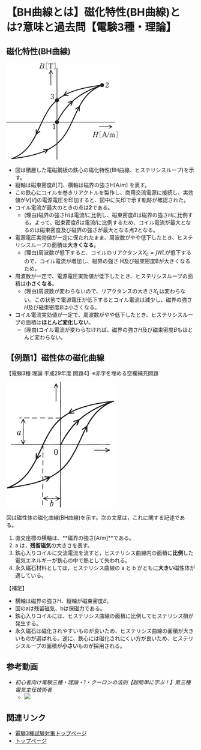 # 【BH曲線とは】磁化特性(BH曲線)とは?意味と過去問【電験3種・理論】

## 磁化特性(BH曲線)

![図1](./assets/2-10-bh-curve1.jpg)  

- 図は積層した電磁鋼板の鉄心の磁化特性(BH曲線、ヒステリシスループ)を示す。
- 縦軸は磁束密度$B[T]$、横軸は磁界の強さH[A/m] を表す。
- この鉄心にコイルを巻きリアクトルを製作し、商用交流電源に接続し、実効値が$V[V]$の電源電圧を印加すると、図中に矢印で示す軌跡が確認された。
- コイル電流が最大のときの点は**2**である。
    - (理由)磁界の強さ$H$は電流$I$に比例し、磁束密度$B$は磁界の強さ$H$に比例する。よって、磁束密度$B$は電流$I$に比例するため、コイル電流が最大となるのは磁束密度及び磁界の強さが最大となる点2となる。
- 電源電圧実効値が一定に保たれたまま、周波数がやや低下したとき、ヒステリシスループの面積は**大きくなる**。
    - (理由)周波数が低下すると、コイルのリアクタンス$X_L=jWL$が低下するので、コイル電流が増加し、磁界の強さ H及び磁束密度Bが大きくなるため。
- 周波数が一定で、電源電圧実効値が低下したとき、ヒステリシスループの面積は**小さくなる**。
    - (理由)周波数が変わらないので、リアクタンスの大きさ$X_L$は変わらない。この状態で電源電圧が低下するとコイル電流は減少し、磁界の強さ$H$及び磁束密度$B$は小さくなる。
- コイル電流実効値が一定で、周波数がやや低下したとき、ヒステリシスループの面積は**ほとんど変化しない**。
    - (理由)コイル電流が変わらなければ、磁界の強さ$H$及び磁束密度$B$もほとんど変わらない。

## 【例題1】磁性体の磁化曲線

【電験3種 理論 平成29年度 問題4】※赤字を埋める空欄補充問題

![図2](./assets/2-10-bh-curve2.jpg)  

図は磁性体の磁化曲線(BH曲線)を示す。次の文章は，これに関する記述である。

1. 直交座標の横軸は、**磁界の強さ[A/m]**である。
1. a は，**残留磁気**の大きさを表す。
1. 鉄心入りコイルに交流電流を流すと，ヒステリシス曲線内の面積に**比例**した電気エネルギーが鉄心の中で熱として失われる。
4. 永久磁石材料としては，ヒステリシス曲線の a と b がともに**大きい**磁性体が適している。

【補足】
- 横軸は磁界の強さ$H$、縦軸が磁束密度$B$。
- 図のaは残留磁気、bは保磁力である。
- 鉄心入りコイルには、ヒステリシス曲線の面積に比例してヒステリシス損が発生する。
- 永久磁石は磁化されやすいものが良いため、ヒステリシス曲線の面積が大きいものが選ばれる。逆に、鉄心には磁化されにくい方が良いため、ヒステリシスループの面積が**小さい**ものが採用される。

## 参考動画

- *初心者向け電験三種・理論・1・クーロンの法則【超簡単に学ぶ！】第三種電気主任技術者*
    - [![](https://img.youtube.com/vi/PpB0TgkW2Z0/0.jpg)](https://www.youtube.com/watch?v=PpB0TgkW2Z0)

## 関連リンク

- [電験3種試験対策トップページ](../index.md)
- [トップページ](../../../index.md)
